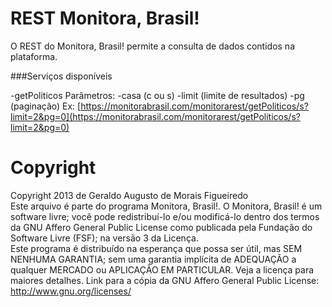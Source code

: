 # REST Monitora, Brasil!


O REST do Monitora, Brasil! permite a consulta de dados contidos na plataforma. 

###Serviços disponíveis

-getPoliticos
 Parâmetros:
	-casa (c ou s)
	-limit (limite de resultados)
	-pg (paginação)
Ex: [https://monitorabrasil.com/monitorarest/getPoliticos/s?limit=2&pg=0](https://monitorabrasil.com/monitorarest/getPoliticos/s?limit=2&pg=0)



# Copyright
Copyright 2013 de Geraldo Augusto de Morais Figueiredo<br>
Este arquivo é parte do programa Monitora, Brasil!. O Monitora, Brasil! é um software livre; você pode redistribuí-lo e/ou modificá-lo dentro dos termos da GNU Affero General Public License como publicada pela Fundação do Software Livre (FSF); na versão 3 da Licença. <br>
Este programa é distribuído na esperança que possa ser útil, mas SEM NENHUMA GARANTIA; sem uma garantia implícita de ADEQUAÇÃO a qualquer MERCADO ou APLICAÇÃO EM PARTICULAR. Veja a licença para maiores detalhes. 
Link para a cópia da GNU Affero General Public License: http://www.gnu.org/licenses/ 

